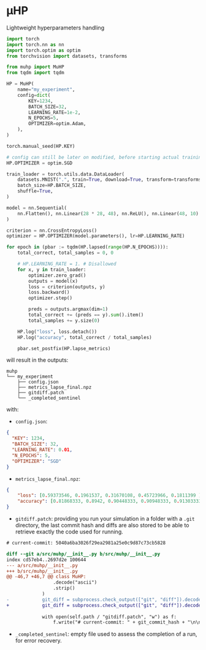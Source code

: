 # µHP

Lightweight hyperparameters handling

```py
import torch
import torch.nn as nn
import torch.optim as optim
from torchvision import datasets, transforms

from muhp import MuHP
from tqdm import tqdm

HP = MuHP(
    name="my_experiment",
    config=dict(
        KEY=1234,
        BATCH_SIZE=32,
        LEARNING_RATE=1e-2,
        N_EPOCHS=5,
        OPTIMIZER=optim.Adam,
    ),
)

torch.manual_seed(HP.KEY)

# config can still be later on modified, before starting actual training
HP.OPTIMIZER = optim.SGD

train_loader = torch.utils.data.DataLoader(
    datasets.MNIST(".", train=True, download=True, transform=transforms.ToTensor()),
    batch_size=HP.BATCH_SIZE,
    shuffle=True,
)

model = nn.Sequential(
    nn.Flatten(), nn.Linear(28 * 28, 48), nn.ReLU(), nn.Linear(48, 10)
)

criterion = nn.CrossEntropyLoss()
optimizer = HP.OPTIMIZER(model.parameters(), lr=HP.LEARNING_RATE)

for epoch in (pbar := tqdm(HP.lapsed(range(HP.N_EPOCHS)))):
    total_correct, total_samples = 0, 0

    # HP.LEARNING_RATE = 1. # Disallowed
    for x, y in train_loader:
        optimizer.zero_grad()
        outputs = model(x)
        loss = criterion(outputs, y)
        loss.backward()
        optimizer.step()

        preds = outputs.argmax(dim=1)
        total_correct += (preds == y).sum().item()
        total_samples += y.size(0)

    HP.log("loss", loss.detach())
    HP.log("accuracy", total_correct / total_samples)

    pbar.set_postfix(HP.lapse_metrics)
```

will result in the outputs:
```
muhp
└── my_experiment
    ├── config.json
    ├── metrics_lapse_final.npz
    ├── gitdiff.patch
    └── _completed_sentinel
```

with:

- `config.json`:
```json
{
  "KEY": 1234,
  "BATCH_SIZE": 32,
  "LEARNING_RATE": 0.01,
  "N_EPOCHS": 5,
  "OPTIMIZER": "SGD"
}
```

- `metrics_lapse_final.npz`:
```json
{
    "loss": [0.59373546, 0.1961537, 0.31670108, 0.45723966, 0.1811399 ],
    "accuracy": [0.81868333, 0.8942, 0.90448333, 0.90948333, 0.91303333]
}
```

- `gitdiff.patch`: providing you run your simulation in a folder with a `.git` directory, the last commit hash and diffs are also stored to be able to retrieve exactly the code used for running.
```diff
# current-commit: 5040a6ba3026f29ea2981a25e0c9d87c73cb5828

diff --git a/src/muhp/__init__.py b/src/muhp/__init__.py
index cd57eb4..2697d2e 100644
--- a/src/muhp/__init__.py
+++ b/src/muhp/__init__.py
@@ -46,7 +46,7 @@ class MuHP:
                 .decode("ascii")
                 .strip()
             )
-            git_diff = subprocess.check_output(["git", "diff"]).decode("ascii").strip()
+            git_diff = subprocess.check_output(["git", "diff"]).decode("ascii")
 
             with open(self.path / "gitdiff.patch", "w") as f:
                 f.write("# current-commit: " + git_commit_hash + "\n\n")

```

- `_completed_sentinel`: empty file used to assess the completion of a run, for error recovery.